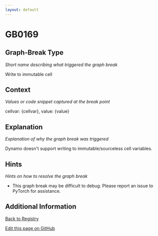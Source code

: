 ```yaml
---
layout: default
---
```

# GB0169

## Graph-Break Type
*Short name describing what triggered the graph break*

Write to immutable cell

## Context
*Values or code snippet captured at the break point*

cellvar: {cellvar}, value: {value}

## Explanation
*Explanation of why the graph break was triggered*

Dynamo doesn't support writing to immutable/sourceless cell variables.

## Hints
*Hints on how to resolve the graph break*

- This graph break may be difficult to debug. Please report an issue to PyTorch for assistance.


## Additional Information

<!-- ADDITIONAL INFORMATION START - Add custom information below this line -->

<!-- ADDITIONAL INFORMATION END -->

[Back to Registry](../index.html)

[Edit this page on GitHub](https://github.com/pytorch-labs/compile-graph-break-site/edit/main/docs/gb/gb0169.md)
